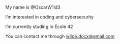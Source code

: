 My name is @OscarW1ld3

I’m interested in coding and cybersecurity

I’m currently studing in École 42

You can contact me through wilde.docx@gmail.com
